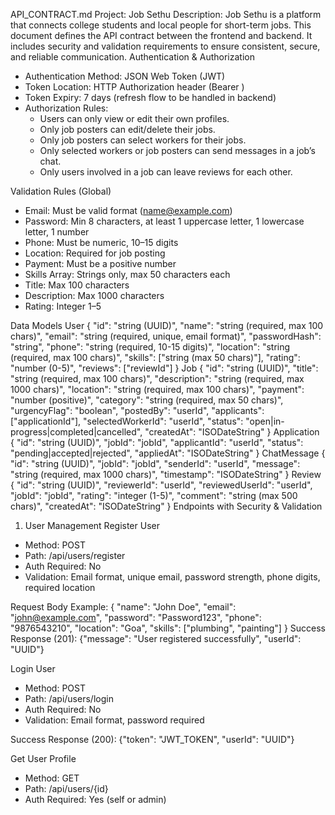 API_CONTRACT.md
Project: Job Sethu
Description: Job Sethu is a platform that connects college students and local people for short-term jobs. This document defines the API contract between the frontend and backend. It includes security and validation requirements to ensure consistent, secure, and reliable communication.
Authentication & Authorization

- Authentication Method: JSON Web Token (JWT)
- Token Location: HTTP Authorization header (Bearer <token>)
- Token Expiry: 7 days (refresh flow to be handled in backend)
- Authorization Rules:
  - Users can only view or edit their own profiles.
  - Only job posters can edit/delete their jobs.
  - Only job posters can select workers for their jobs.
  - Only selected workers or job posters can send messages in a job’s chat.
  - Only users involved in a job can leave reviews for each other.

Validation Rules (Global)

- Email: Must be valid format (name@example.com)
- Password: Min 8 characters, at least 1 uppercase letter, 1 lowercase letter, 1 number
- Phone: Must be numeric, 10–15 digits
- Location: Required for job posting
- Payment: Must be a positive number
- Skills Array: Strings only, max 50 characters each
- Title: Max 100 characters
- Description: Max 1000 characters
- Rating: Integer 1–5

Data Models
User
{
  "id": "string (UUID)",
  "name": "string (required, max 100 chars)",
  "email": "string (required, unique, email format)",
  "passwordHash": "string",
  "phone": "string (required, 10-15 digits)",
  "location": "string (required, max 100 chars)",
  "skills": ["string (max 50 chars)"],
  "rating": "number (0-5)",
  "reviews": ["reviewId"]
}
Job
{
  "id": "string (UUID)",
  "title": "string (required, max 100 chars)",
  "description": "string (required, max 1000 chars)",
  "location": "string (required, max 100 chars)",
  "payment": "number (positive)",
  "category": "string (required, max 50 chars)",
  "urgencyFlag": "boolean",
  "postedBy": "userId",
  "applicants": ["applicationId"],
  "selectedWorkerId": "userId",
  "status": "open|in-progress|completed|cancelled",
  "createdAt": "ISODateString"
}
Application
{
  "id": "string (UUID)",
  "jobId": "jobId",
  "applicantId": "userId",
  "status": "pending|accepted|rejected",
  "appliedAt": "ISODateString"
}
ChatMessage
{
  "id": "string (UUID)",
  "jobId": "jobId",
  "senderId": "userId",
  "message": "string (required, max 1000 chars)",
  "timestamp": "ISODateString"
}
Review
{
  "id": "string (UUID)",
  "reviewerId": "userId",
  "reviewedUserId": "userId",
  "jobId": "jobId",
  "rating": "integer (1-5)",
  "comment": "string (max 500 chars)",
  "createdAt": "ISODateString"
}
Endpoints with Security & Validation
1. User Management
Register User

- Method: POST
- Path: /api/users/register
- Auth Required: No
- Validation: Email format, unique email, password strength, phone digits, required location

Request Body Example:
{
  "name": "John Doe",
  "email": "john@example.com",
  "password": "Password123",
  "phone": "9876543210",
  "location": "Goa",
  "skills": ["plumbing", "painting"]
}
Success Response (201):
{"message": "User registered successfully", "userId": "UUID"}

Login User

- Method: POST
- Path: /api/users/login
- Auth Required: No
- Validation: Email format, password required

Success Response (200):
{"token": "JWT_TOKEN", "userId": "UUID"}

Get User Profile

- Method: GET
- Path: /api/users/{id}
- Auth Required: Yes (self or admin)

